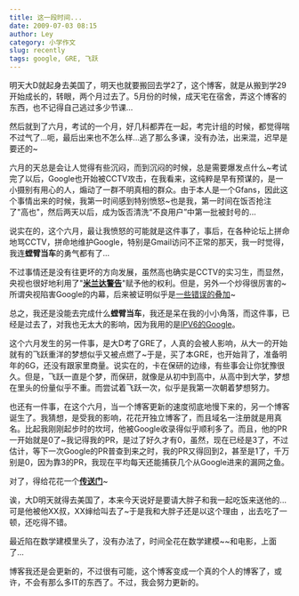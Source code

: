 ```yaml
---
title: 这一段时间...
date: 2009-07-03 08:15
author: Ley
category: 小学作文
slug: recently
tags: google, GRE, 飞跃
---
```

明天大D就起身去美国了，明天也就要搬回去学2了，这个博客，就是从搬到学29开始成长的，转眼，两个月过去了。5月份的时候，成天宅在宿舍，弄这个博客的东西，也不记得自己逃过多少节课...

然后就到了六月，考试的一个月，好几科都弄在一起，考完计组的时候，都觉得喘不过气了...呃，最后出来也不怎么样...逃了那么多课，没有办法，出来混，迟早是要还的\~

六月的天总是会让人觉得有些沉闷，而到沉闷的时候，总是需要爆发点什么\~考试完了以后，Google也开始被CCTV攻击，在我看来，这纯粹是早有预谋的，是一小摄别有用心的人，煽动了一群不明真相的群众。由于本人是一个Gfans，因此这个事情出来的时候，我第一时间感到特别愤怒\~也是我，第一时间在饭否抢注了"高也"，然后两天以后，成为饭否清洗“不良用户”中第一批被封号的...<!--more-->

说实在的，这个六月，最让我愤怒的可能就是这件事了，事后，在各种论坛上拼命地骂CCTV，拼命地维护Google，特别是Gmail访问不正常的那天，我一时觉得，我连**螳臂当车**的勇气都有了...

不过事情还是没有往更坏的方向发展，虽然高也确实是CCTV的实习生，而显然，央视也很好地利用了"[**米兰达警告**][]"赋予他的权利。但是，另外一个炒得很厉害的\~所谓央视陷害Google的内幕，后来被证明似乎是[一些错误的叠加][]\~

总之，我还是没能去完成什么**螳臂当车**，我还是呆在我的小小角落，而这件事，已经是过去了，对我也无太大的影响，因为我用的是[IPV6的Google][]。

这个六月发生的另一件事，是大D考了GRE了，人真的会被人影响，从大一的开始就有的飞跃重洋的梦想似乎又被点燃了\~于是，买了本GRE，也开始背了，准备明年的6G，还没有跟家里商量。说实在的，卡在保研的边缘，有些事会让你犹豫很久。但是，飞跃一直是个梦，而保研，就像是从初中到高中，从高中到大学，梦想在里头的份量似乎不重。而尝试着飞跃一次，似乎是我第一次朝着梦想努力。

也还有一件事，在这个六月，当一个博客更新的速度彻底地慢下来的，另一个博客诞生了。我猜想，是受我的影响，花花开独立博客了，而且域名一注册就是用真名。比起我刚刚起步时的坎坷，他被Google收录得似乎顺利多了。而且，他的PR一开始就是0了\~我记得我的PR，是过了好久才有0，虽然，现在已经是3了，不过估计，等下一次Google的PR普查到来之时，我的PR又得回到2，甚至是1了，千万别是0，因为靠3的PR，我现在平均每天还能捕获几个从Google进来的漏网之鱼。

对了，得给花花一个[**传送门**][]\~

诶，大D明天就得去美国了，本来今天说好是要请大胖子和我一起吃饭来送他的...可是他被他XX叔，XX婶给叫去了\~于是我和大胖子还是以这个理由
，出去吃了一顿，还吃得不错。

最近陷在数学建模里头了，没有办法了，时间全花在数学建模\~\~和电影，上面了...

博客我还是会更新的，不过很有可能，这个博客变成一个真的个人的博客了，或许，不会有那么多IT的东西了。不过，我会努力更新的。

  [**米兰达警告**]: http://zh.wikipedia.org/w/index.php?title=%E7%B1%B3%E5%85%B0%E8%BE%BE%E8%AD%A6%E5%91%8A&variant=zh-cn
  [一些错误的叠加]: http://www.williamlong.info/archives/1844.html
    "谷歌被阴谋陷害之谜"
  [IPV6的Google]: http://www.google.com/intl/en/ipv6/
  [**传送门**]: http://wangminghui.net

